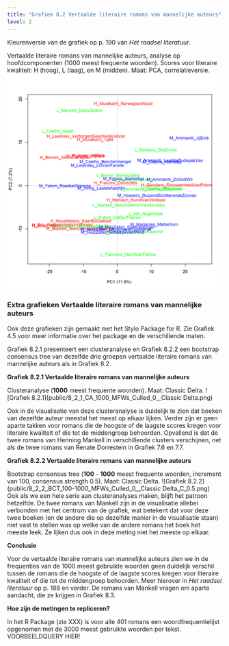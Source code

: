 ```yaml
---
title: "Grafiek 8.2 Vertaalde literaire romans van mannelijke auteurs"
level: 2
---
```


Kleurenversie van de grafiek op p. 190 van *Het raadsel literatuur*.


Vertaalde literaire romans van mannelijke auteurs, analyse op hoofdcomponenten (1000 meest frequente woorden).
Scores voor literaire kwaliteit: H (hoog), L (laag), en M (midden). Maat: PCA, correlatieversie.
![Grafiek 8.2](public/8_2_0_PCA_1000_MFWs_Culled_0__PCA_corr.png)

### **Extra grafieken Vertaalde literaire romans van mannelijke auteurs**

Ook deze grafieken zijn gemaakt met het Stylo Package for R. Zie  Grafiek 4.5 voor meer informatie over het package en de verschillende maten.

Grafiek 8.2.1 presenteert een clusteranalyse en Grafiek 8.2.2 een bootstrap consensus tree van dezelfde drie groepen vertaalde literaire romans van mannelijke auteurs als in Grafiek 8.2.


**Grafiek 8.2.1 Vertaalde literaire romans van mannelijke auteurs**

Clusteranalyse (**1000** meest frequente woorden). Maat: Classic Delta.
![Grafiek 8.2.1](public/8_2_1_CA_1000_MFWs_Culled_0__Classic Delta.png)

Ook in de visualisatie van deze clusteranalyse is duidelijk te zien dat boeken van dezelfde auteur meestal het meest op elkaar lijken. Verder zijn er geen aparte takken voor romans die de hoogste of de laagste scores kregen voor literaire kwaliteit of die tot de middengroep behoorden. Opvallend is dat de twee romans van Henning Mankell in verschillende clusters verschijnen, net als de twee romans van Renate Dorrestein in Grafiek 7.6 en 7.7.


**Grafiek 8.2.2 Vertaalde literaire romans van mannelijke auteurs**

Bootstrap consensus tree (**100** - **1000** meest frequente woorden, increment van 100, consensus strength 0.5). Maat: Classic Delta.
![Grafiek 8.2.2](public/8_2_2_BCT_100-1000_MFWs_Culled_0__Classic Delta_C_0.5.png)
Ook als we een hele serie aan clusteranalyses maken, blijft het patroon hetzelfde. De twee romans van Mankell zijn in de visualisatie allebei verbonden met het centrum van de grafiek, wat betekent dat voor deze twee boeken (en de andere die op dezelfde manier in de visualisatie staan) niet vast te stellen was op welke van de andere romans het boek het meeste leek. Ze lijken dus ook in deze meting niet het meeste op elkaar.


**Conclusie**

Voor de vertaalde literaire romans van mannelijke auteurs zien we in de frequenties van de 1000 meest gebruikte woorden geen duidelijk verschil tussen de romans die de hoogste of de laagste scores kregen voor literaire kwaliteit of die tot de middengroep behoorden. Meer hierover in *Het raadsel literatuur* op p. 188 en verder. De romans van Mankell vragen om aparte aandacht, die ze krijgen in Grafiek 8.3.

**Hoe zijn de metingen te repliceren?**

In het R Package (zie XXX) is voor alle 401 romans een woordfrequentielijst opgenomen met de 3000 meest gebruikte woorden per tekst. VOORBEELDQUERY HIER!
